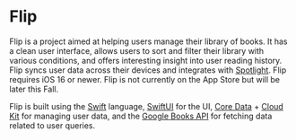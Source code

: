 # Flip

Flip is a project aimed at helping users manage their library of books. It has a clean user interface, allows users to sort and filter their library with various conditions, and offers interesting insight into user reading history. Flip syncs user data across their devices and integrates with [Spotlight](https://developer.apple.com/documentation/corespotlight). Flip requires iOS 16 or newer. Flip is not currently on the App Store but will be later this Fall.

Flip is built using the [Swift](https://www.swift.org) language, [SwiftUI](https://developer.apple.com/xcode/swiftui/) for the UI, [Core Data](https://developer.apple.com/documentation/coredata) + [Cloud Kit](https://developer.apple.com/documentation/cloudkit) for managing user data, and the [Google Books API](https://developers.google.com/books) for fetching data related to user queries.

